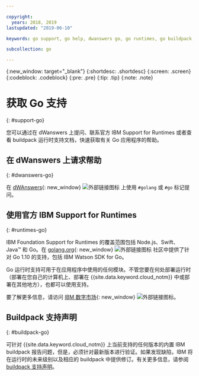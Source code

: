```yaml
---

copyright:
  years: 2018, 2019
lastupdated: "2019-06-10"

keywords: go support, go help, dwanswers go, go runtimes, go buildpack, ibm support go, foundation support go, runtime support

subcollection: go

---
```


{:new_window: target="_blank"}
{:shortdesc: .shortdesc}
{:screen: .screen}
{:codeblock: .codeblock}
{:pre: .pre}
{:tip: .tip}
{:note: .note}

# 获取 Go 支持
{: #support-go}

您可以通过在 dWanswers 上提问、联系官方 IBM Support for Runtimes 或者查看 buildpack 运行时支持文档，快速获取有关 Go 应用程序的帮助。

## 在 dWanswers 上请求帮助
{: #dwanswers-go}

在 [dWAnswers](https://developer.ibm.com/answers/topics/go){: new_window} ![外部链接图标](../icons/launch-glyph.svg "外部链接图标") 上使用 `#golang` 或 `#go` 标记提问。

## 使用官方 IBM Support for Runtimes
{: #runtimes-go}

IBM Foundation Support for Runtimes 的覆盖范围包括 Node.js、Swift、Java&trade; 和 Go。在 [golang.org](https://golang.org/){: new_window} ![外部链接图标](../icons/launch-glyph.svg "外部链接图标") 社区中提供了针对 Go 1.10 的支持，包括 IBM Watson SDK for Go。 

Go 运行时支持可用于在应用程序中使用的任何模块。不管您要在何处部署运行时（部署在您自己的计算机上、部署在 {{site.data.keyword.cloud_notm}} 中或部署在其他地方），也都可以使用支持。

要了解更多信息，请访问 [IBM 数字市场](https://www.ibm.com/cloud/support-for-runtimes){: new_window} ![外部链接图标](../icons/launch-glyph.svg "外部链接图标")。

## Buildpack 支持声明
{: #buildpack-go}

可针对 {{site.data.keyword.cloud_notm}} 上当前支持的任何版本的内置 IBM buildpack 报告问题，但是，必须针对最新版本进行验证。如果发现缺陷，IBM 将在运行时的未来级别以及相应的 buildpack 中提供修订。有关更多信息，请参阅 [buildpack 支持声明](/docs/runtimes-common?topic=runtimes-common-buildpack_support_statement)。
